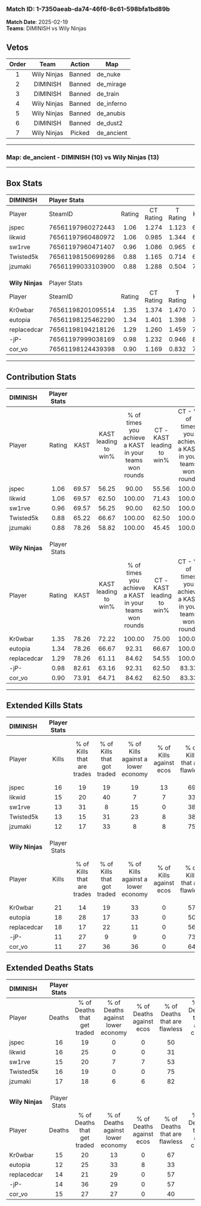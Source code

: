 ### Match ID: 1-7350aeab-da74-46f6-8c61-598bfa1bd89b  
**Match Date**: 2025-02-19  
**Teams**: DIMINISH vs Wily Ninjas  

## Vetos  

| Order | Team | Action | Map |
| :---: | :--: | :----: | --- |
| 1 | Wily Ninjas | Banned | de_nuke |
| 2 | DIMINISH | Banned | de_mirage |
| 3 | DIMINISH | Banned | de_train |
| 4 | Wily Ninjas | Banned | de_inferno |
| 5 | Wily Ninjas | Banned | de_anubis |
| 6 | DIMINISH | Banned | de_dust2 |
| 7 | Wily Ninjas | Picked | de_ancient |

---  

### **Map**: de_ancient - DIMINISH (10) vs Wily Ninjas (13)  
---  

## Box Stats  

| **DIMINISH**    | Player Stats      |        |           |          |       |      |       |         |        |      |     |
| :- | :- | :-: | :-: | :-: | :-: | :-: | :-: | :-: | :-: | :-: | :-: |
| Player          | SteamID           | Rating | CT Rating | T Rating | KAST  | ADR  | Kills | Assists | Deaths | K/D  | HS% |
| jspec           | 76561197960272443 |  1.06  |   1.274   |  1.123   | 69.57 | 76.2 |  16   |    3    |   16   | 1.00 | 12  |
| likwid          | 76561197960480972 |  1.06  |   0.985   |  1.344   | 69.57 | 87.0 |  15   |    5    |   16   | 0.94 | 66  |
| sw1rve          | 76561197960471407 |  0.96  |   1.086   |  0.965   | 69.57 | 66.0 |  13   |    8    |   15   | 0.87 | 53  |
| Twisted5k       | 76561198150699286 |  0.88  |   1.165   |  0.714   | 65.22 | 65.1 |  13   |    3    |   16   | 0.81 | 53  |
| jzumaki         | 76561199033103900 |  0.88  |   1.288   |  0.504   | 78.26 | 53.8 |  12   |    3    |   17   | 0.71 | 50  |
|                 |                   |        |           |          |       |      |       |         |        |      |     |
|                 |                   |        |           |          |       |      |       |         |        |      |     |
|                 |                   |        |           |          |       |      |       |         |        |      |     |
| **Wily Ninjas** | Player Stats      |        |           |          |       |      |       |         |        |      |     |
| Player          | SteamID           | Rating | CT Rating | T Rating | KAST  | ADR  | Kills | Assists | Deaths | K/D  | HS% |
| Kr0wbar         | 76561198201095514 |  1.35  |   1.374   |  1.470   | 78.26 | 82.1 |  21   |    4    |   15   | 1.40 | 33  |
| eutopia         | 76561198125462290 |  1.34  |   1.401   |  1.398   | 78.26 | 87.7 |  18   |    6    |   12   | 1.50 | 33  |
| replacedcar     | 76561198194218126 |  1.29  |   1.260   |  1.459   | 78.26 | 87.7 |  18   |    6    |   14   | 1.29 | 33  |
| -jP-            | 76561197999038169 |  0.98  |   1.232   |  0.946   | 82.61 | 61.8 |  11   |    7    |   14   | 0.79 | 54  |
| cor_vo          | 76561198124439398 |  0.90  |   1.169   |  0.832   | 73.91 | 64.6 |  11   |    6    |   15   | 0.73 | 45  |
---  

## Contribution Stats  

| **DIMINISH**    | Player Stats |       |                      |                                                        |                           |                                                             |                          |                                                            |
| :- | :-: | :-: | :-: | :-: | :-: | :-: | :-: | :-: |
| Player          |    Rating    | KAST  | KAST leading to win% | % of times you achieve a KAST in your teams won rounds | CT - KAST leading to win% | CT - % of times you achieve a KAST in your teams won rounds | T - KAST leading to win% | T - % of times you achieve a KAST in your teams won rounds |
| jspec           |     1.06     | 69.57 |        56.25         |                         90.00                          |           55.56           |                           100.00                            |          57.14           |                           80.00                            |
| likwid          |     1.06     | 69.57 |        62.50         |                         100.00                         |           71.43           |                           100.00                            |          55.56           |                           100.00                           |
| sw1rve          |     0.96     | 69.57 |        56.25         |                         90.00                          |           62.50           |                           100.00                            |          50.00           |                           80.00                            |
| Twisted5k       |     0.88     | 65.22 |        66.67         |                         100.00                         |           62.50           |                           100.00                            |          71.43           |                           100.00                           |
| jzumaki         |     0.88     | 78.26 |        58.82         |                         100.00                         |           45.45           |                           100.00                            |          83.33           |                           100.00                           |
|                 |              |       |                      |                                                        |                           |                                                             |                          |                                                            |
|                 |              |       |                      |                                                        |                           |                                                             |                          |                                                            |
|                 |              |       |                      |                                                        |                           |                                                             |                          |                                                            |
| **Wily Ninjas** | Player Stats |       |                      |                                                        |                           |                                                             |                          |                                                            |
| Player          |    Rating    | KAST  | KAST leading to win% | % of times you achieve a KAST in your teams won rounds | CT - KAST leading to win% | CT - % of times you achieve a KAST in your teams won rounds | T - KAST leading to win% | T - % of times you achieve a KAST in your teams won rounds |
| Kr0wbar         |     1.35     | 78.26 |        72.22         |                         100.00                         |           75.00           |                           100.00                            |          70.00           |                           100.00                           |
| eutopia         |     1.34     | 78.26 |        66.67         |                         92.31                          |           66.67           |                           100.00                            |          66.67           |                           85.71                            |
| replacedcar     |     1.29     | 78.26 |        61.11         |                         84.62                          |           54.55           |                           100.00                            |          71.43           |                           71.43                            |
| -jP-            |     0.98     | 82.61 |        63.16         |                         92.31                          |           62.50           |                            83.33                            |          63.64           |                           100.00                           |
| cor_vo          |     0.90     | 73.91 |        64.71         |                         84.62                          |           62.50           |                            83.33                            |          66.67           |                           85.71                            |
---  

## Extended Kills Stats  

| **DIMINISH**    | Player Stats |                            |                            |                                    |                         |                              |                                 |                                       |                    |           |
| :- | :-: | :-: | :-: | :-: | :-: | :-: | :-: | :-: | :-: | :-: |
| Player          |    Kills     | % of Kills that are trades | % of Kills that got traded | % of Kills against a lower economy | % of Kills against ecos | % of Kills that are flawless | % of Kills that are close duels | % of Kills that are assisted by flash | Pistol Round Kills | AWP Kills |
| jspec           |      16      |             19             |             19             |                 19                 |           13            |              69              |                6                |                   6                   |         0          |     0     |
| likwid          |      15      |             20             |             40             |                 7                  |            7            |              33              |               13                |                   0                   |         0          |     1     |
| sw1rve          |      13      |             31             |             8              |                 15                 |            0            |              38              |                8                |                   0                   |         0          |     0     |
| Twisted5k       |      13      |             15             |             31             |                 23                 |            8            |              38              |                8                |                   8                   |         0          |     2     |
| jzumaki         |      12      |             17             |             33             |                 8                  |            8            |              75              |                0                |                   0                   |         4          |     2     |
|                 |              |                            |                            |                                    |                         |                              |                                 |                                       |                    |           |
|                 |              |                            |                            |                                    |                         |                              |                                 |                                       |                    |           |
|                 |              |                            |                            |                                    |                         |                              |                                 |                                       |                    |           |
| **Wily Ninjas** | Player Stats |                            |                            |                                    |                         |                              |                                 |                                       |                    |           |
| Player          |    Kills     | % of Kills that are trades | % of Kills that got traded | % of Kills against a lower economy | % of Kills against ecos | % of Kills that are flawless | % of Kills that are close duels | % of Kills that are assisted by flash | Pistol Round Kills | AWP Kills |
| Kr0wbar         |      21      |             14             |             19             |                 33                 |            0            |              57              |                0                |                   0                   |         6          |     2     |
| eutopia         |      18      |             28             |             17             |                 33                 |            0            |              50              |                6                |                   0                   |         0          |     2     |
| replacedcar     |      18      |             17             |             22             |                 11                 |            0            |              56              |                6                |                  11                   |         0          |     0     |
| -jP-            |      11      |             27             |             9              |                 9                  |            0            |              73              |                0                |                   9                   |         0          |     4     |
| cor_vo          |      11      |             27             |             36             |                 36                 |            0            |              64              |                9                |                   9                   |         0          |     2     |
## Extended Deaths Stats  

| **DIMINISH**    | Player Stats |                             |                                   |                          |                               |                            |                           |               |
| :- | :-: | :-: | :-: | :-: | :-: | :-: | :-: | :-: |
| Player          |    Deaths    | % of Deaths that get traded | % of Deaths against lower economy | % of Deaths against ecos | % of Deaths that are flawless | % of Deaths that are close | % of Deaths while blinded | Deaths to AWP |
| jspec           |      16      |             19              |                 0                 |            0             |              50               |             6              |            13             |       1       |
| likwid          |      16      |             25              |                 0                 |            0             |              31               |             6              |             6             |       2       |
| sw1rve          |      15      |             20              |                 7                 |            7             |              53               |             7              |             7             |       1       |
| Twisted5k       |      16      |             19              |                 0                 |            0             |              75               |             0              |             0             |       1       |
| jzumaki         |      17      |             18              |                 6                 |            6             |              82               |             0              |             0             |       1       |
|                 |              |                             |                                   |                          |                               |                            |                           |               |
|                 |              |                             |                                   |                          |                               |                            |                           |               |
|                 |              |                             |                                   |                          |                               |                            |                           |               |
| **Wily Ninjas** | Player Stats |                             |                                   |                          |                               |                            |                           |               |
| Player          |    Deaths    | % of Deaths that get traded | % of Deaths against lower economy | % of Deaths against ecos | % of Deaths that are flawless | % of Deaths that are close | % of Deaths while blinded | Deaths to AWP |
| Kr0wbar         |      15      |             20              |                13                 |            0             |              67               |             7              |             7             |       0       |
| eutopia         |      12      |             25              |                33                 |            8             |              33               |             17             |             8             |       0       |
| replacedcar     |      14      |             21              |                29                 |            0             |              57               |             7              |             0             |       1       |
| -jP-            |      14      |             36              |                29                 |            0             |              57               |             7              |             0             |       2       |
| cor_vo          |      15      |             27              |                27                 |            0             |              40               |             0              |             0             |       1       |
